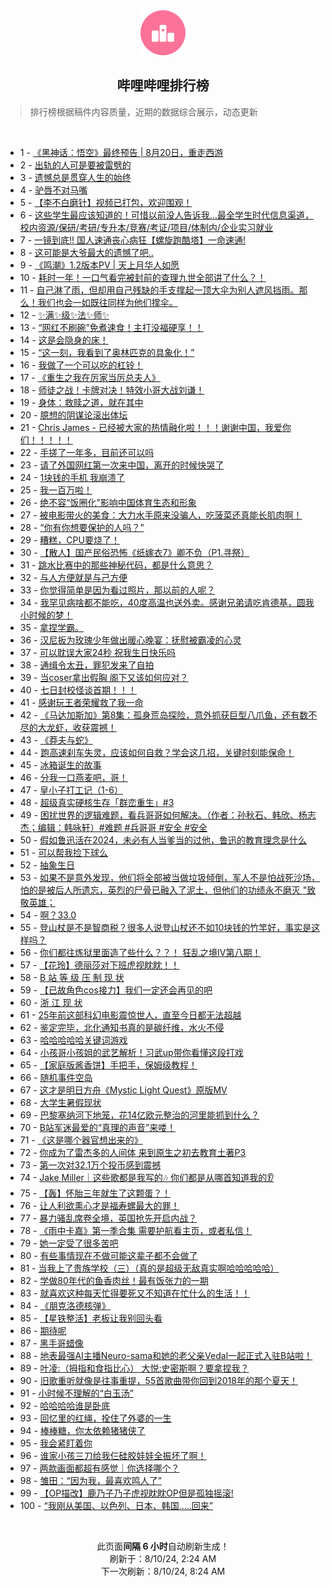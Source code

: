 <div align="center">
    <img src="./assets/icon_rank.png" alt="logo" />
    <h2>哔哩哔哩排行榜</h>
</div>

> 排行榜根据稿件内容质量，近期的数据综合展示，动态更新

<br />

<ul><li><span>1 - <a href=https://www.bilibili.com/BV1oH4y1c7Kk>《黑神话：悟空》最终预告 | 8月20日，重走西游</a></span></li><li><span>2 - <a href=https://www.bilibili.com/BV1Lz421i7Sg>出轨的人可是要被雷劈的</a></span></li><li><span>3 - <a href=https://www.bilibili.com/BV1DW421X7Wx>遗憾总是贯穿人生的始终</a></span></li><li><span>4 - <a href=https://www.bilibili.com/BV1xi421a7QA>驴唇不对马嘴</a></span></li><li><span>5 - <a href=https://www.bilibili.com/BV1SE421w7Di>【李不白磨针】视频已打包，欢迎围观！</a></span></li><li><span>6 - <a href=https://www.bilibili.com/BV1PS421d7Ha>这些学生最应该知道的！可惜以前没人告诉我…最全学生时代信息渠道，校内资源/保研/考研/专升本/竞赛/考证/项目/体制内/企业实习就业</a></span></li><li><span>7 - <a href=https://www.bilibili.com/BV1gE421A7TL>一镜到底!! 国人速通丧心病狂【螺旋跑酷塔】一命速通!</a></span></li><li><span>8 - <a href=https://www.bilibili.com/BV1Zw4m1k7aw>这可能是大爷最大的遗憾了吧..</a></span></li><li><span>9 - <a href=https://www.bilibili.com/BV1Jr421M7C3>《鸣潮》1.2版本PV | 天上月华人如愿</a></span></li><li><span>10 - <a href=https://www.bilibili.com/BV1fW421X7gD>耗时一年！一口气看完被封前的查理九世全部讲了什么？！</a></span></li><li><span>11 - <a href=https://www.bilibili.com/BV1W142187Vm>自己淋了雨，但却用自己残缺的手支撑起一顶大伞为别人遮风挡雨。那么！我们也会一如既往同样为他们撑伞。</a></span></li><li><span>12 - <a href=https://www.bilibili.com/BV11y411i7zD>✨满✨级✨法✨师✨</a></span></li><li><span>13 - <a href=https://www.bilibili.com/BV1yi421h7DH>“网红不刷碗”免煮速食！主打没福硬享！！</a></span></li><li><span>14 - <a href=https://www.bilibili.com/BV16r421K7Lb>这是会隐身的床！</a></span></li><li><span>15 - <a href=https://www.bilibili.com/BV1FM4m117Cd>“这一刻，我看到了奥林匹克的具象化！”</a></span></li><li><span>16 - <a href=https://www.bilibili.com/BV1eS411w78S>我做了一个可以吃的杠铃！</a></span></li><li><span>17 - <a href=https://www.bilibili.com/BV18r421M7SC>《重生之我在厉家当厉总夫人》</a></span></li><li><span>18 - <a href=https://www.bilibili.com/BV17T42167sa>师徒之战！卡牌对决！特效小哥大战刘谦！</a></span></li><li><span>19 - <a href=https://www.bilibili.com/BV18z421i7h4>身体：救赎之道，就在其中</a></span></li><li><span>20 - <a href=https://www.bilibili.com/BV1aS411w7CF>臆想的阴谋论滚出体坛</a></span></li><li><span>21 - <a href=https://www.bilibili.com/BV1JS42197vz>Chris James - 已经被大家的热情融化啦！！！谢谢中国，我爱你们！！！！！</a></span></li><li><span>22 - <a href=https://www.bilibili.com/BV1LH4y1c7ML>手搓了一年多，目前还可以吗</a></span></li><li><span>23 - <a href=https://www.bilibili.com/BV1c1421t7W2>请了外国网红第一次来中国，离开的时候快哭了</a></span></li><li><span>24 - <a href=https://www.bilibili.com/BV1W142187P1>1块钱的手机 我崩溃了</a></span></li><li><span>25 - <a href=https://www.bilibili.com/BV1rb421J7NJ>我一百万啦！</a></span></li><li><span>26 - <a href=https://www.bilibili.com/BV1j2421Z7LM>绝不容“饭圈化”影响中国体育生态和形象</a></span></li><li><span>27 - <a href=https://www.bilibili.com/BV1Aw4m1k7EQ>被电影带火的美食：大力水手原来没骗人，吃菠菜还真能长肌肉啊！</a></span></li><li><span>28 - <a href=https://www.bilibili.com/BV18M4m1174U>“你有你想要保护的人吗？”</a></span></li><li><span>29 - <a href=https://www.bilibili.com/BV1Xw4m1r717>糟糕，CPU要烧了！</a></span></li><li><span>30 - <a href=https://www.bilibili.com/BV1xS42197Fv>【散人】国产民俗恐怖《纸嫁衣7》卿不负（P1.寻祭）</a></span></li><li><span>31 - <a href=https://www.bilibili.com/BV1vH4y1c7Ev>跳水比赛中的那些神秘代码，都是什么意思？</a></span></li><li><span>32 - <a href=https://www.bilibili.com/BV15TYAerEks>与人方便就是与己方便</a></span></li><li><span>33 - <a href=https://www.bilibili.com/BV141421874g>你觉得简单是因为看过照片，那以前的人呢？</a></span></li><li><span>34 - <a href=https://www.bilibili.com/BV1Ji421a75s>我罕见病啥都不能吃，40度高温也送外卖。感谢兄弟请吃肯德基，圆我小时候的梦！</a></span></li><li><span>35 - <a href=https://www.bilibili.com/BV1yE421w7Ev>拿捏学霸。</a></span></li><li><span>36 - <a href=https://www.bilibili.com/BV1nr421K7Z7>汉尼扳为玫瑰少年做出暖心晚宴：抚慰被霸凌的心灵</a></span></li><li><span>37 - <a href=https://www.bilibili.com/BV1nZ421N7uV>可以耽误大家24秒 祝我生日快乐吗</a></span></li><li><span>38 - <a href=https://www.bilibili.com/BV1h1421t7A5>通缉令太丑，罪犯发来了自拍</a></span></li><li><span>39 - <a href=https://www.bilibili.com/BV1VT421r7gR>当coser拿出假胸 阁下又该如何应对？</a></span></li><li><span>40 - <a href=https://www.bilibili.com/BV1kr421K7Ct>七日封校怪谈首期！！！</a></span></li><li><span>41 - <a href=https://www.bilibili.com/BV1ZH4y1c7iz>感谢玩王者荣耀救了我一命</a></span></li><li><span>42 - <a href=https://www.bilibili.com/BV1ZZ421N7LM>《马达加斯加》第8集：孤身荒岛探险，意外抓获巨型八爪鱼，还有数不尽的大龙虾，收获震撼！</a></span></li><li><span>43 - <a href=https://www.bilibili.com/BV1UE421w7M4>《莽夫与蛇》</a></span></li><li><span>44 - <a href=https://www.bilibili.com/BV1JW42197x4>跑高速刹车失灵，应该如何自救？学会这几招，关键时刻能保命！</a></span></li><li><span>45 - <a href=https://www.bilibili.com/BV1FeaSe2EmX>冰箱诞生的故事</a></span></li><li><span>46 - <a href=https://www.bilibili.com/BV1p2421Z76Q>分我一口燕麦吧，哥！</a></span></li><li><span>47 - <a href=https://www.bilibili.com/BV1W142187Bq>皇小子打工记（1-6）</a></span></li><li><span>48 - <a href=https://www.bilibili.com/BV1ST421676e>超级真实硬核生存「群峦重生」#3</a></span></li><li><span>49 - <a href=https://www.bilibili.com/BV1Lw4m1k7b9>困扰世界的逻辑难题，看兵哥哥如何解决。（作者：孙秋石、韩欣、杨志杰；编辑：韩咏轩）#难题 #兵哥哥 #安全 #安全</a></span></li><li><span>50 - <a href=https://www.bilibili.com/BV1nS42197AT>假如鲁迅活在2024，未必有人当爹当的过他，鲁迅的教育理念是什么</a></span></li><li><span>51 - <a href=https://www.bilibili.com/BV1bb421J72Q>可以帮我捡下球么</a></span></li><li><span>52 - <a href=https://www.bilibili.com/BV1Wi421a7Pk>抽象生日</a></span></li><li><span>53 - <a href=https://www.bilibili.com/BV1KE4m1d7af>如果不是意外发现，他们将全部被当做垃圾倾倒，军人不是怕战死沙场，怕的是被后人所遗忘，英烈的尸骨已融入了泥土，但他们的功绩永不磨灭 "致敬英雄；</a></span></li><li><span>54 - <a href=https://www.bilibili.com/BV1RW421X76Z>啊？33.0</a></span></li><li><span>55 - <a href=https://www.bilibili.com/BV1KH4y1c7Rp>登山杖是不是智商税？很多人说登山杖还不如10块钱的竹竿好，事实是这样吗？</a></span></li><li><span>56 - <a href=https://www.bilibili.com/BV1aw4m1k7Qy>你们都往炼狱里面造了些什么？？！ 狂乱之境IV第八期！</a></span></li><li><span>57 - <a href=https://www.bilibili.com/BV1qZ421N7UV>【花玲】德丽莎对下班虎视眈眈！！</a></span></li><li><span>58 - <a href=https://www.bilibili.com/BV1eZ421N7Tx>B 站 等 级 压 制 现 状</a></span></li><li><span>59 - <a href=https://www.bilibili.com/BV1k7YKehEEG>【已故角色cos接力】我们一定还会再见的吧</a></span></li><li><span>60 - <a href=https://www.bilibili.com/BV1nE421w78A>浙 江 现 状</a></span></li><li><span>61 - <a href=https://www.bilibili.com/BV1j2421Z7Sj>25年前这部科幻电影震惊世人，直至今日都无法超越</a></span></li><li><span>62 - <a href=https://www.bilibili.com/BV1msakeBEZB>鉴定完毕，北化通知书真的是碳纤维，水火不侵</a></span></li><li><span>63 - <a href=https://www.bilibili.com/BV12T42167Rz>哈哈哈哈哈关键词游戏</a></span></li><li><span>64 - <a href=https://www.bilibili.com/BV1uxaye2EwE>小孩哥小孩姐的武艺解析！习武up带你看懂这段打戏</a></span></li><li><span>65 - <a href=https://www.bilibili.com/BV1QE4m1R7yL>【家庭版酱香饼】手把手，保姆级教程！</a></span></li><li><span>66 - <a href=https://www.bilibili.com/BV14n4y1f7Wx>随机事件空岛</a></span></li><li><span>67 - <a href=https://www.bilibili.com/BV1Ry411e7Gr>这才是明日方舟《Mystic Light Quest》原版MV</a></span></li><li><span>68 - <a href=https://www.bilibili.com/BV1Ui421h74J>大学生暑假现状</a></span></li><li><span>69 - <a href=https://www.bilibili.com/BV1Bz421i7SG>巴黎塞纳河下地笼，花14亿欧元整治的河里能抓到什么？</a></span></li><li><span>70 - <a href=https://www.bilibili.com/BV14HaQeaErh>B站军迷最爱的“真理的声音”来喽！</a></span></li><li><span>71 - <a href=https://www.bilibili.com/BV1vi421h7hh>《这是哪个器官想出来的》</a></span></li><li><span>72 - <a href=https://www.bilibili.com/BV1uy411q76U>你成为了雷杰多的人间体 来到原生之初去教育土著P3</a></span></li><li><span>73 - <a href=https://www.bilibili.com/BV11E421w7Ay>第一次对32.1万个投币感到震撼</a></span></li><li><span>74 - <a href=https://www.bilibili.com/BV1VE421w7s6>Jake Miller｜这些歌都是我写的🎶 你们都是从哪首知道我的👂</a></span></li><li><span>75 - <a href=https://www.bilibili.com/BV16w4m1k7Lr>【轰】怀胎三年就生了这颗蛋？！</a></span></li><li><span>76 - <a href=https://www.bilibili.com/BV16w4m1k7C2>让人利欲熏心才是福寿螺最大的罪！</a></span></li><li><span>77 - <a href=https://www.bilibili.com/BV1Tb42177Fw>暴力骚乱席卷全境，英国抢先开启内战？</a></span></li><li><span>78 - <a href=https://www.bilibili.com/BV1ogadexEwd>《雨中卡嘉》第一季合集 需要护航看主页，或者私信！</a></span></li><li><span>79 - <a href=https://www.bilibili.com/BV1ojaUeMEWZ>她一定受了很多苦吧</a></span></li><li><span>80 - <a href=https://www.bilibili.com/BV1NS421d7Z3>有些事情现在不做可能这辈子都不会做了</a></span></li><li><span>81 - <a href=https://www.bilibili.com/BV1RE421w7sr>当我上了贵族学校（三）（真的是超级无敌真实啊哈哈哈哈哈）</a></span></li><li><span>82 - <a href=https://www.bilibili.com/BV1Xf421q7pX>学做80年代的鱼香肉丝！最有饭张力的一期</a></span></li><li><span>83 - <a href=https://www.bilibili.com/BV1o142147sk>就喜欢这种每天忙得要死又不知道在忙什么的生活！！</a></span></li><li><span>84 - <a href=https://www.bilibili.com/BV1aM4m1y7tf>《朋克洛德核弹》</a></span></li><li><span>85 - <a href=https://www.bilibili.com/BV1nW42197V9>【星铁整活】老板让我别回头看</a></span></li><li><span>86 - <a href=https://www.bilibili.com/BV1ZE421w7LB>期待呢</a></span></li><li><span>87 - <a href=https://www.bilibili.com/BV18z421i77Q>黑手哥蜡像</a></span></li><li><span>88 - <a href=https://www.bilibili.com/BV17r421K7Ak>地表最强AI主播Neuro-sama和她的老父亲Vedal一起正式入驻B站啦！</a></span></li><li><span>89 - <a href=https://www.bilibili.com/BV1ey411i7ts>叶凌:（拇指和食指比心） 大悦:史密斯啊？要拿捏我？</a></span></li><li><span>90 - <a href=https://www.bilibili.com/BV1Qf421q7Ps>旧歌重听就像是往事重提，55首歌曲带你回到2018年的那个夏天！</a></span></li><li><span>91 - <a href=https://www.bilibili.com/BV1sz421B7nx>小时候不理解的“白玉汤”</a></span></li><li><span>92 - <a href=https://www.bilibili.com/BV1yf421q7GD>哈哈哈哈谁是卧底</a></span></li><li><span>93 - <a href=https://www.bilibili.com/BV1Sy411e7ER>回忆里的红绳，拴住了外婆的一生</a></span></li><li><span>94 - <a href=https://www.bilibili.com/BV1XW42197eG>棒棒糖，你太依赖猪猪侠了</a></span></li><li><span>95 - <a href=https://www.bilibili.com/BV1ax4y1s7A8>我会紧盯着你</a></span></li><li><span>96 - <a href=https://www.bilibili.com/BV1rr421K7y7>谁家小孩三刀给我仨硅胶娃娃全振坏了啊！</a></span></li><li><span>97 - <a href=https://www.bilibili.com/BV1TH4y1c7J8>两款画面都超有感觉｜你选择哪个？</a></span></li><li><span>98 - <a href=https://www.bilibili.com/BV18Z421N7k2>雏田：“因为我，最喜欢鸣人了”</a></span></li><li><span>99 - <a href=https://www.bilibili.com/BV1y8akePE7M>【OP描改】鹿乃子乃子虎视眈眈OP但是孤独摇滚!</a></span></li><li><span>100 - <a href=https://www.bilibili.com/BV1Dw4m1r7d7>“我刚从美国、以色列、日本、韩国.....回来”</a></span></li></ul>

<br />

<p align=center>此页面<b>间隔 6 小时</b>自动刷新生成！<br>刷新于：8/10/24, 2:24 AM<br>下一次刷新：8/10/24, 8:24 AM</p>